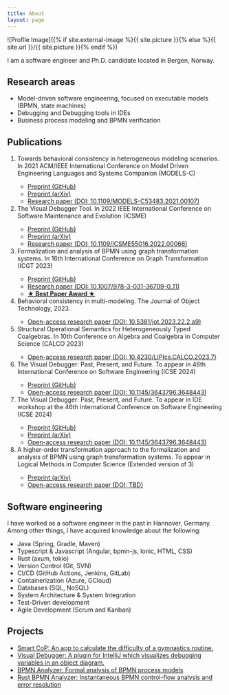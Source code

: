 ```yaml
---
title: About
layout: page
---
```


![Profile Image]({% if site.external-image %}{{ site.picture }}{% else %}{{ site.url }}/{{
site.picture }}{% endif %})

<p>I am a software engineer and Ph.D. candidate located in Bergen, Norway.</p>

<h2>Research areas</h2>

<ul class="skill-list">
	<li>Model-driven software engineering, focused on executable models (BPMN, state machines)</li>
    <li>Debugging and Debugging tools in IDEs</li>
    <li>Business process modeling and BPMN verification</li>
</ul>

<h2>Publications</h2>
<ol>
	<li>Towards behavioral consistency in heterogeneous modeling scenarios. In 2021 ACM/IEEE International Conference on Model Driven Engineering Languages and Systems Companion (MODELS-C)</li>
    <ul>
        <li><a href="https://raw.githubusercontent.com/timKraeuter/timKraeuter.github.io/master/assets/publications/Towards_behavioral_consistency_in_heterogeneous_modeling_scenarios.pdf">Preprint (GitHub)</a></li>
        <li><a href="https://arxiv.org/abs/2404.12941">Preprint (arXiv)</a></li>
        <li><a href="https://doi.org/10.1109/MODELS-C53483.2021.00107">Research paper (DOI: 10.1109/MODELS-C53483.2021.00107)</a></li>
    </ul>
	<li>The Visual Debugger Tool. In 2022 IEEE International Conference on Software Maintenance and Evolution (ICSME)</li>
    <ul>
        <li><a href="https://raw.githubusercontent.com/timKraeuter/timKraeuter.github.io/master/assets/publications/The_Visual_Debugger_Tool.pdf">Preprint (GitHub)</a></li>
        <li><a href="https://arxiv.org/abs/2404.12932">Preprint (arXiv)</a></li>
        <li><a href="https://doi.org/10.1109/ICSME55016.2022.00066">Research paper (DOI: 10.1109/ICSME55016.2022.00066)</a></li>
    </ul>
	<li>Formalization and analysis of BPMN using graph transformation systems. In 16th International Conference on Graph Transformation (ICGT 2023)</li>
    <ul>
        <li><a href="https://raw.githubusercontent.com/timKraeuter/timKraeuter.github.io/master/assets/publications/Formalization_and_analysis_of_BPMN_using_graph_transformation_systems.pdf">Preprint (GitHub)</a></li>
        <li><a href="https://doi.org/10.1007/978-3-031-36709-0_11">Research paper (DOI: 10.1007/978-3-031-36709-0_11)</a></li>
        <li><a href="https://raw.githubusercontent.com/timKraeuter/timKraeuter.github.io/master/assets/BestPaperICGT2023.pdf"><b>&#9733; Best Paper Award &#9733;</b></a></li>    
    </ul>
    <li>Behavioral consistency in multi-modeling. The Journal of Object Technology, 2023.</li>
    <ul>
        <li><a href="https://doi.org/10.5381/jot.2023.22.2.a9">Open-access research paper (DOI: 10.5381/jot.2023.22.2.a9)</a></li>
    </ul>
    <li>Structural Operational Semantics for Heterogeneously Typed Coalgebras. In 10th Conference on Algebra and Coalgebra in Computer Science (CALCO 2023)</li>
    <ul>
        <li><a href="https://doi.org/10.4230/LIPIcs.CALCO.2023.7">Open-access research paper (DOI: 10.4230/LIPIcs.CALCO.2023.7)</a></li>
    </ul>
    <li>The Visual Debugger: Past, Present, and Future. To appear in 46th International Conference on Software Engineering (ICSE 2024)</li>
    <ul>
        <li><a href="https://raw.githubusercontent.com/timKraeuter/timKraeuter.github.io/master/assets/publications/The_Visual_Debugger_Past_Present_and_Future.pdf">Preprint (GitHub)</a></li>
        <li><a href="https://doi.org/10.1145/3643796.3648443">Open-access research paper (DOI: 10.1145/3643796.3648443)</a></li>
    </ul>
    <li>The Visual Debugger: Past, Present, and Future. To appear in IDE workshop at the 46th International Conference on Software Engineering (ICSE 2024)</li>
    <ul>
        <li><a href="https://raw.githubusercontent.com/timKraeuter/timKraeuter.github.io/master/assets/publications/The_Visual_Debugger_Past_Present_and_Future.pdf">Preprint (GitHub)</a></li>
        <li><a href="https://arxiv.org/abs/2403.03683">Preprint (arXiv)</a></li>
        <li><a href="https://doi.org/10.1145/3643796.3648443">Open-access research paper (DOI: 10.1145/3643796.3648443)</a></li>
    </ul>
    <li>A higher-order transformation approach to the formalization and analysis of BPMN using graph transformation systems. To appear in Logical Methods in Computer Science (Extended version of 3)</li>
    <ul>
        <li><a href="https://arxiv.org/abs/2311.05243">Preprint (arXiv)</a></li>
        <li><a href="https://doi.org/TBD">Open-access research paper (DOI: TBD)</a></li>
    </ul>
</ol>

<h2>Software engineering</h2>

I have worked as a software engineer in the past in Hannover, Germany.
Among other things, I have acquired knowledge about the following:

<ul class="skill-list">
	<li>Java (Spring, Gradle, Maven)</li>
	<li>Typescript & Javascript (Angular, bpmn-js, Ionic, HTML, CSS)</li>
	<li>Rust (axum, tokio)</li>
	<li>Version Control (Git, SVN)</li>
	<li>CI/CD (GitHub Actions, Jenkins, GitLab)</li>
	<li>Containerization (Azure, GCloud)</li>
	<li>Databases (SQL, NoSQL)</li>
	<li>System Architecture & System Integration</li>
	<li>Test-Driven development</li>
	<li>Agile Development (Scrum and Kanban)</li>
</ul>

<h2>Projects</h2>

<ul>
	<li><a href="https://timkraeuter.github.io//SmartCoP-app/">Smart CoP: An app to calculate the difficulty of a gymnastics routine.</a></li>
	<li><a href="https://timkraeuter.github.io//visual-debugger/">Visual Debugger: A plugin for IntelliJ which visualizes debugging variables in an object diagram.</a></li>
	<li><a href="https://timkraeuter.github.io//bpmn-analyzer/">BPMN Analyzer: Formal analysis of BPMN process models</a></li>
	<li><a href="https://timkraeuter.github.io//rust-bpmn-analyzer/">Rust BPMN Analyzer: Instantaneous BPMN control-flow analysis and error resolution</a></li>
</ul>

